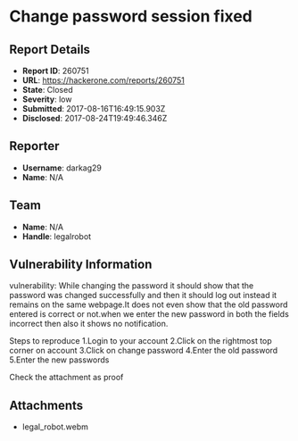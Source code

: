# Change password session fixed

## Report Details
- **Report ID**: 260751
- **URL**: https://hackerone.com/reports/260751
- **State**: Closed
- **Severity**: low
- **Submitted**: 2017-08-16T16:49:15.903Z
- **Disclosed**: 2017-08-24T19:49:46.346Z

## Reporter
- **Username**: darkag29
- **Name**: N/A

## Team
- **Name**: N/A
- **Handle**: legalrobot

## Vulnerability Information
vulnerability: While changing the password it should show that the password was changed successfully and then it should log out instead it remains on the same webpage.It does not even show that the old password entered is correct or not.when we enter the new password in both the fields incorrect  then also
it shows no notification.

Steps to reproduce
1.Login to your account
2.Click on the rightmost top corner on account
3.Click on change password
4.Enter the old password
5.Enter the new  passwords

Check the attachment as proof 

## Attachments
- legal_robot.webm
